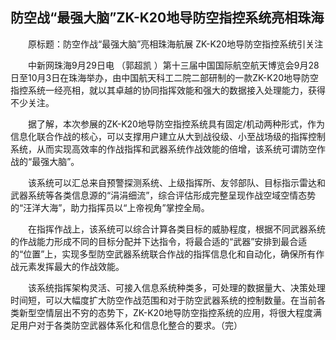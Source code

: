 ## 防空战“最强大脑”ZK-K20地导防空指控系统亮相珠海
　　原标题：防空作战“最强大脑”亮相珠海航展 ZK-K20地导防空指控系统引关注

　　中新网珠海9月29日电 （郭超凯 ）第十三届中国国际航空航天博览会9月28日至10月3日在珠海举办，由中国航天科工二院二部研制的一款ZK-K20地导防空指控系统一经亮相，就以其卓越的协同指挥效能和强大的数据接入处理能力，获得不少关注。

　　据了解，本次参展的ZK-K20地导防空指控系统具有固定/机动两种形式，作为信息化联合作战的核心，可以支撑用户建立从大到战役级、小至战场级的指挥控制系统，从而实现高效率的作战指挥和武器系统作战效能的倍增，该系统可谓防空作战的“最强大脑”。

　　该系统可以汇总来自预警探测系统、上级指挥所、友邻部队、目标指示雷达和武器系统等各类信息源的“涓涓细流”，综合评估形成完整呈现作战空域空情态势的“汪洋大海”，助力指挥员以“上帝视角”掌控全局。

　　在指挥作战上，该系统可以综合计算各类目标的威胁程度，根据不同武器系统的作战能力形成不同的目标分配并下达指令，将最合适的“武器”安排到最合适的“位置”上，实现多型防空武器系统联合作战的指挥信息化和自动化，确保所有作战元素发挥最大的作战效能。

　　该系统指挥架构灵活、可接入信息系统种类多，可处理的数据量大、决策处理时间短，可以大幅度扩大防空作战范围和对于防空武器系统的控制数量。在当前各类新型空情层出不穷的态势下，ZK-K20地导防空指控系统的应用，将很大程度满足用户对于各类防空武器体系化和信息化整合的要求。（完）

